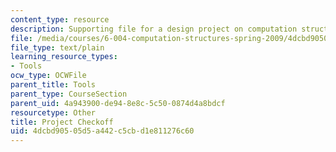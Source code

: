 ```yaml
---
content_type: resource
description: Supporting file for a design project on computation structures.
file: /media/courses/6-004-computation-structures-spring-2009/4dcbd90505d5a442c5cbd1e811276c60_projcheckoff.uasm
file_type: text/plain
learning_resource_types:
- Tools
ocw_type: OCWFile
parent_title: Tools
parent_type: CourseSection
parent_uid: 4a943900-de94-8e8c-5c50-0874d4a8bdcf
resourcetype: Other
title: Project Checkoff
uid: 4dcbd905-05d5-a442-c5cb-d1e811276c60
---
```

